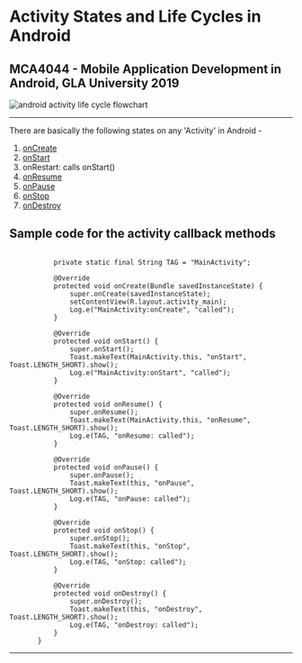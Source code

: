 # Activity States and Life Cycles in Android

## MCA4044 - Mobile Application Development in Android, GLA University 2019

![android activity life cycle flowchart](https://developer.android.com/guide/components/images/activity_lifecycle.png)

___

There are basically the following states on any 'Activity' in Android -

1. [onCreate](https://developer.android.com/reference/android/app/Activity#onCreate(android.os.Bundle))  
2. [onStart](https://developer.android.com/reference/android/app/Activity#onStart(android.os.Bundle))  
3. onRestart: calls onStart() 
4. [onResume](https://developer.android.com/reference/android/app/Activity#onResume())  
5. [onPause](https://developer.android.com/reference/android/app/Activity#onPause())  
6. [onStop](https://developer.android.com/reference/android/app/Activity#onStop())  
7. [onDestroy](https://developer.android.com/reference/android/app/Activity#onDestroy())  

## Sample code for the activity callback methods

```javapublic class MainActivity extends AppCompatActivity {
       
           private static final String TAG = "MainActivity";
           
           @Override
           protected void onCreate(Bundle savedInstanceState) {
               super.onCreate(savedInstanceState);
               setContentView(R.layout.activity_main);
               Log.e("MainActivity:onCreate", "called");
           }
           
           @Override
           protected void onStart() {
               super.onStart();
               Toast.makeText(MainActivity.this, "onStart", Toast.LENGTH_SHORT).show();
               Log.e("MainActivity:onStart", "called");
           }
       
           @Override
           protected void onResume() {
               super.onResume();
               Toast.makeText(MainActivity.this, "onResume", Toast.LENGTH_SHORT).show();
               Log.e(TAG, "onResume: called");
           }
       
           @Override
           protected void onPause() {
               super.onPause();
               Toast.makeText(this, "onPause", Toast.LENGTH_SHORT).show();
               Log.e(TAG, "onPause: called");
           }
       
           @Override
           protected void onStop() {
               super.onStop();
               Toast.makeText(this, "onStop", Toast.LENGTH_SHORT).show();
               Log.e(TAG, "onStop: called");
           }
       
           @Override
           protected void onDestroy() {
               super.onDestroy();
               Toast.makeText(this, "onDestroy", Toast.LENGTH_SHORT).show();
               Log.e(TAG, "onDestroy: called");
           }
       }
```
___